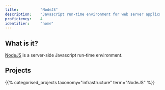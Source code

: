 ```yaml
---
title: 			"NodeJS"
description: 	"Javascript run-time environment for web server applications."
proficiency:	4
identifier:		"home"
---
```


## What is it?
[NodeJS](https://nodejs.org/en/) is a server-side Javascript run-time environment.

## Projects
{{% categorised_projects taxonomy="infrastructure" term="NodeJS" %}}